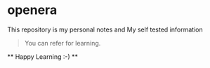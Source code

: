 # openera
This repository is my personal notes and My self tested information

> You can refer for learning.

** Happy Learning :-) **
